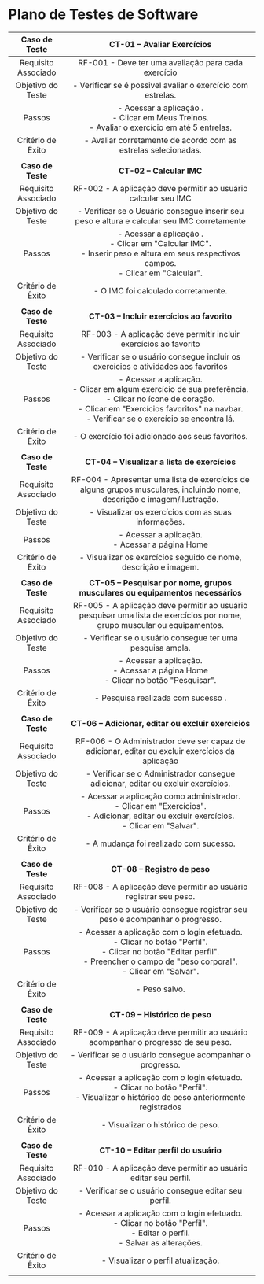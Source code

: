 # Plano de Testes de Software

| **Caso de Teste** 	| **CT-01 – Avaliar Exercícios** 	|
|:---:	|:---:	|
|	Requisito Associado 	| RF-001 -  Deve ter uma avaliação para cada exercício |
| Objetivo do Teste 	| - Verificar se é possivel avaliar o exercício com estrelas. |
| Passos 	|  - Acessar a aplicação . <br> - Clicar em Meus Treinos. <br> - Avaliar o exercício em até 5 entrelas.  <br>
|Critério de Êxito | - Avaliar corretamente de acordo com as estrelas selecionadas. |
| | | |
| **Caso de Teste** 	| **CT-02 – Calcular IMC** 	|
|	Requisito Associado 	| RF-002 -  A aplicação deve permitir ao usuário calcular seu IMC |
| Objetivo do Teste 	| - Verificar se o Usuário consegue inserir seu peso e altura e calcular seu IMC corretamente |
| Passos 	|  - Acessar a aplicação . <br> - Clicar em "Calcular IMC". <br> - Inserir peso e altura em seus respectivos campos. <br> - Clicar em "Calcular".  |
|Critério de Êxito | - O IMC foi calculado corretamente. |
| | | |
| **Caso de Teste** 	| **CT-03 – Incluir exercícios ao favorito** 	|
|	Requisito Associado 	| RF-003 -  A aplicação deve permitir incluir exercícios ao favorito |
| Objetivo do Teste 	| - Verificar se o usuário consegue incluir os exercícios e atividades aos favoritos |
| Passos 	|  - Acessar a aplicação. <br> - Clicar em algum exercício de sua preferência. <br> - Clicar no ícone de coração. <br> - Clicar em "Exercícios favoritos" na navbar.<br> - Verificar se o exercício se encontra lá.  |
|Critério de Êxito | - O exercício foi adicionado aos seus favoritos. |
| | | |
| **Caso de Teste** 	| **CT-04 – Visualizar a lista de exercícios** 	|
|	Requisito Associado 	| RF-004 -  Apresentar uma lista de exercícios de alguns grupos musculares, incluindo nome, descrição e imagem/ilustração. |
| Objetivo do Teste 	| - Visualizar os exercícios com as suas informações. |
| Passos 	|  - Acessar a aplicação. <br> - Acessar a página Home <br>  |
|Critério de Êxito | - Visualizar os exercícios seguido de nome, descrição e imagem. |
| | | |
| **Caso de Teste** 	| **CT-05 – Pesquisar por nome, grupos musculares ou equipamentos necessários** 	|
|	Requisito Associado 	| RF-005 -  A aplicação deve permitir ao usuário pesquisar uma lista de exercícios por nome, grupo muscular ou equipamentos. |
| Objetivo do Teste 	| - Verificar se o usuário consegue ter uma pesquisa ampla. |
| Passos 	|  - Acessar a aplicação. <br> - Acessar a página Home <br> - Clicar no botão "Pesquisar". |
|Critério de Êxito | - Pesquisa realizada com sucesso . |
| | | |
| **Caso de Teste** 	| **CT-06 – Adicionar, editar ou excluir exercicios** 	|
|	Requisito Associado 	| RF-006 -  O Administrador deve ser capaz de adicionar, editar ou excluir exercícios da aplicação |
| Objetivo do Teste 	| - Verificar se o Administrador consegue adicionar, editar ou excluir exercícios. |
| Passos 	|  - Acessar a aplicação como administrador. <br> - Clicar em "Exercícios". <br> - Adicionar, editar ou excluir exercícios. <br> - Clicar em "Salvar". |
|Critério de Êxito | - A mudança foi realizado com sucesso. |
| | | |
| **Caso de Teste** 	| **CT-08 – Registro de peso**	|
|Requisito Associado | RF-008	- A aplicação deve permitir ao usuário registrar seu peso. |
| Objetivo do Teste 	| - Verificar se o usuário consegue registrar seu peso e acompanhar o progresso. |
| Passos 	| - Acessar a aplicação com o login efetuado. <br> - Clicar no botão "Perfil". <br> - Clicar no botão "Editar perfil". <br> - Preencher o campo de "peso corporal". <br> - Clicar em "Salvar". <br> |
|Critério de Êxito | - Peso salvo. |
| | | |
| **Caso de Teste** 	| **CT-09 – Histórico de peso**	|
|Requisito Associado | RF-009	- A aplicação deve permitir ao usuário acompanhar o progresso de seu peso. |
| Objetivo do Teste 	| - Verificar se o usuário consegue acompanhar o progresso. |
| Passos 	| - Acessar a aplicação com o login efetuado. <br> - Clicar no botão "Perfil". <br> - Visualizar o histórico de peso anteriormente registrados|
|Critério de Êxito | - Visualizar o histórico de peso. |
| | | |
| **Caso de Teste** 	| **CT-10 – Editar perfil do usuário**	|
|Requisito Associado | RF-010	- A aplicação deve permitir ao usuário editar seu perfil. |
| Objetivo do Teste 	| - Verificar se o usuário consegue editar seu perfil. |
| Passos 	| - Acessar a aplicação com o login efetuado. <br> - Clicar no botão "Perfil". <br> - Editar o perfil. <br> - Salvar as alterações.|
|Critério de Êxito | - Visualizar o perfil atualização. |
| | | |
